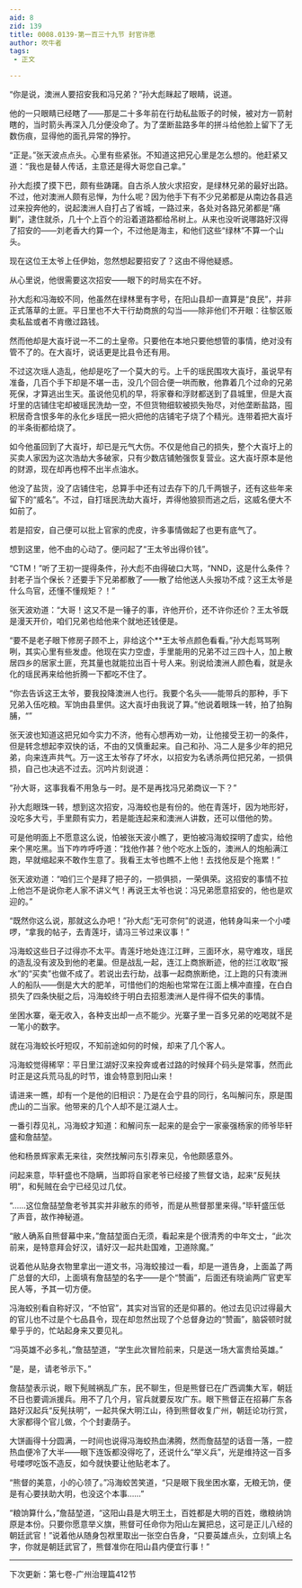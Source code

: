 ```yaml
---
aid: 8
zid: 139
title: 0008.0139-第一百三十九节 封官许愿
author: 吹牛者
tags: 
 - 正文

---
```




“你是说，澳洲人要招安我和冯兄弟？”孙大彪眯起了眼睛，说道。

他的一只眼睛已经瞎了――那是二十多年前在行劫私盐贩子的时候，被对方一箭射瞎的，当时箭头再深入几分便没命了。为了垄断盐路多年的拼斗给他脸上留下了无数伤痕，显得他的面孔异常的狰狞。

“正是。”张天波点点头。心里有些紧张。不知道这把兄心里是怎么想的。他赶紧又道：“我也是替人传话，主意还是得大哥您自己拿。”

孙大彪摸了摸下巴，颇有些踌躇。自古杀人放火求招安，是绿林兄弟的最好出路。不过，他对澳洲人颇有忌惮，为什么呢？因为他手下有不少兄弟都是从南边各县逃过来投奔他的，说起澳洲人自打占了省城，一路过来，各处对各路兄弟都是“痛剿”，逮住就杀，几十个上百个的沿着道路都给吊树上。从来也没听说哪路好汉得了招安的――刘老香大约算一个，不过他是海主，和他们这些“绿林”不算一个山头。

现在这位王太爷上任伊始，忽然想起要招安了？这由不得他疑惑。

从心里说，他很需要这次招安――眼下的时局实在不好。

孙大彪和冯海蛟不同，他虽然在绿林里有字号，在阳山县却一直算是“良民”，并非正式落草的土匪。平日里也不大干行劫商旅的勾当――除非他们不开眼：往黎区贩卖私盐或者不肯缴过路钱。

然而他却是大崀圩说一不二的土皇帝。只要他在本地只要他想管的事情，绝对没有管不了的。在大崀圩，说话更是比县令还有用。

不过这次瑶人造乱，他却是吃了一个莫大的亏。上千的瑶民围攻大崀圩，虽说早有准备，几百个手下却是不堪一击，没几个回合便一哄而散，他靠着几个过命的兄弟死保，才算逃出生天。虽说他见机的早，将家眷和浮财都送到了县城里，但是大崀圩里的店铺住宅却被瑶民洗劫一空，不但货物细软被损失殆尽，对他垄断盐路，囤积居奇含恨多年的永化乡瑶民一把火把他的店铺宅子烧了个精光。连带着把大崀圩的半条街都给烧了。

如今他虽回到了大崀圩，却已是元气大伤。不仅是他自己的损失，整个大崀圩上的买卖人家因为这次浩劫大多破家，只有少数店铺勉强恢复营业。这大崀圩原本是他的财源，现在却再也榨不出半点油水。

他没了盐货，没了店铺住宅，总算手中还有过去存下的几千两银子，还有这些年来留下的“威名”。不过，自打瑶民洗劫大崀圩，弄得他狼狈而逃之后，这威名便大不如前了。

若是招安，自己便可以批上官家的虎皮，许多事情做起了也更有底气了。

想到这里，他不由的心动了。便问起了“王太爷出得价钱”。

“CTM！”听了王初一提得条件，孙大彪不由得破口大骂，“NND，这是什么条件？封老子当个保长？还要手下兄弟都散了――散了给他送人头报功不成？这王太爷是什么鸟官，还懂不懂规矩？！”

张天波劝道：“大哥！这又不是一锤子的事，许他开价，还不许你还价？王太爷既是漫天开价，咱们兄弟也给他来个就地还钱便是。

“要不是老子眼下修房子顾不上，非给这个**王太爷点颜色看看。”孙大彪骂骂咧咧，其实心里有些发虚。他现在实力空虚，手里能用的兄弟不过三四十人，加上散居四乡的居家土匪，充其量也就能拉出百十号人来。别说给澳洲人颜色看，就是永化的瑶民再来给他折腾一下都吃不住了。

“你去告诉这王太爷，要我投降澳洲人也行。我要个名头――能带兵的那种，手下兄弟入伍吃粮。军饷由县里供。这大崀圩由我说了算。”他说着眼珠一转，拍了拍胸脯，“”

张天波也知道这把兄如今实力不济，他有心想再劝一劝，让他接受王初一的条件，但是转念想起李双快的话，不由的又慎重起来。自己和孙、冯二人是多少年的把兄弟，向来连声共气。万一这王太爷存了坏水，以招安为名诱杀两位把兄弟，一损俱损，自己也决逃不过去。沉吟片刻说道：

“孙大哥，这事我看不用急与一时。是不是再找冯兄弟商议一下？”

孙大彪眼珠一转，想到这次招安，冯海蛟也是有份的。他在青莲圩，因为地形好，没吃多大亏，手里颇有实力，若是能连起来和澳洲人讲数，还可以借他的势。

可是他明面上不愿意这么说，怕被张天波小瞧了，更怕被冯海蛟探明了虚实，给他来个黑吃黑。当下咋咋呼呼道：“找他作甚？他个吃水上饭的，澳洲人的炮船满江跑，早就缩起来不敢作生意了。我看王太爷也瞧不上他！去找他反是个拖累！”

张天波劝道：“咱们三个是拜了把子的，一损俱损，一荣俱荣。这招安的事情不拉上他岂不是说你老人家不讲义气！再说王太爷也说：冯兄弟愿意招安的，他也是欢迎的。”

“既然你这么说，那就这么办吧！”孙大彪“无可奈何”的说道，他转身叫来一个小喽啰，“拿我的帖子，去青莲圩，请冯三爷过来议事！”

冯海蛟这些日子过得亦不太平。青莲圩地处连江江畔，三面环水，易守难攻，瑶民的造乱没有波及到他的老巢。但是战乱一起，连江上商旅断迹，他的拦江收取“报水”的“买卖”也做不成了。若说出去行劫，战事一起商旅断绝，江上跑的只有澳洲人的船队――倒是大大的肥羊，可惜他们的炮船也常常在江面上横冲直撞，在白白损失了四条快艇之后，冯海蛟终于明白去招惹澳洲人是件得不偿失的事情。

坐困水寨，毫无收入，各种支出却一点不能少。光寨子里一百多兄弟的吃喝就不是一笔小的数字。

就在冯海蛟长吁短叹，不知前途如何的时候，却来了几个客人。

冯海蛟觉得稀罕：平日里江湖好汉来投奔或者过路的时候拜个码头是常事，然而此时正是这兵荒马乱的时节，谁会特意到阳山来！

请进来一瞧，却有一个是他的旧相识：乃是在会宁县的同行，名叫解问东，原是围虎山的二当家。他带来的几个人却不是江湖人士。

一番引荐见礼，冯海蛟才知道：和解问东一起来的是会宁一家豪强杨家的师爷毕轩盛和詹喆堃。

他和杨景辉家素无来往，突然找解问东引荐来见，令他颇感意外。

问起来意，毕轩盛也不隐瞒，当即将自家老爷已经接了熊督文诰，起来“反髡扶明”，和髡贼在会宁已经见过几仗。

“……这位詹喆堃詹老爷其实并非敝东的师爷，而是从熊督那里来得。”毕轩盛压低了声音，故作神秘道。

“敝人确系自熊督幕中来，”詹喆堃面白无须，看起来是个很清秀的中年文士，“此次前来，是特意拜会好汉，请好汉一起共赴国难，卫道除魔。”

说着他从贴身衣物里拿出一道文书，冯海蛟接过一看，却是一道告身，上面盖了两广总督的大印，上面填有詹喆堃的名字――是个“赞画”，后面还有晓谕两广官吏军民人等，予其一切方便。

冯海蛟别看自称好汉，“不怕官”，其实对当官的还是仰慕的。他过去见识过得最大的官儿也不过是个七品县令，现在却忽然出现了个总督身边的“赞画”，脑袋顿时就晕乎乎的，忙站起身来又要见礼。

“冯英雄不必多礼，”詹喆堃道，“学生此次冒险前来，只是送一场大富贵给英雄。”

“是，是，请老爷示下。”

詹喆堃表示说，眼下髡贼祸乱广东，民不聊生，但是熊督已在广西调集大军，朝廷不日也要调派援兵。用不了几个月，官兵就要反攻广东。眼下熊督正在招募广东各路好汉起兵“反髡扶明”，一起共保大明江山，待到熊督收复广州，朝廷论功行赏，大家都得个官儿做，个个封妻荫子。

大饼画得十分圆满，一时间也说得冯海蛟热血沸腾，然而詹喆堃的话音一落，一腔热血便冷了大半――眼下连饭都没得吃了，还说什么“举义兵”，光是维持这一百多号喽啰吃饭不造反，如今就快要让他贴老本了。

“熊督的美意，小的心领了。”冯海蛟苦笑道，“只是眼下我坐困水寨，无粮无饷，便是有心要扶助大明，也没这个本事……”

“粮饷算什么，”詹喆堃道，“这阳山县是大明王土，百姓都是大明的百姓，缴粮纳饷原是本份。只要你愿意举义旗，熊督可任命你为阳山左翼把总，这可是正儿八经的朝廷武官！”说着他从随身包袱里取出一张空白告身，“只要英雄点头，立刻填上名字，你就是朝廷武官了，熊督准你在阳山县内便宜行事！”

-------------------------------------------------------

下次更新：第七卷-广州治理篇412节



